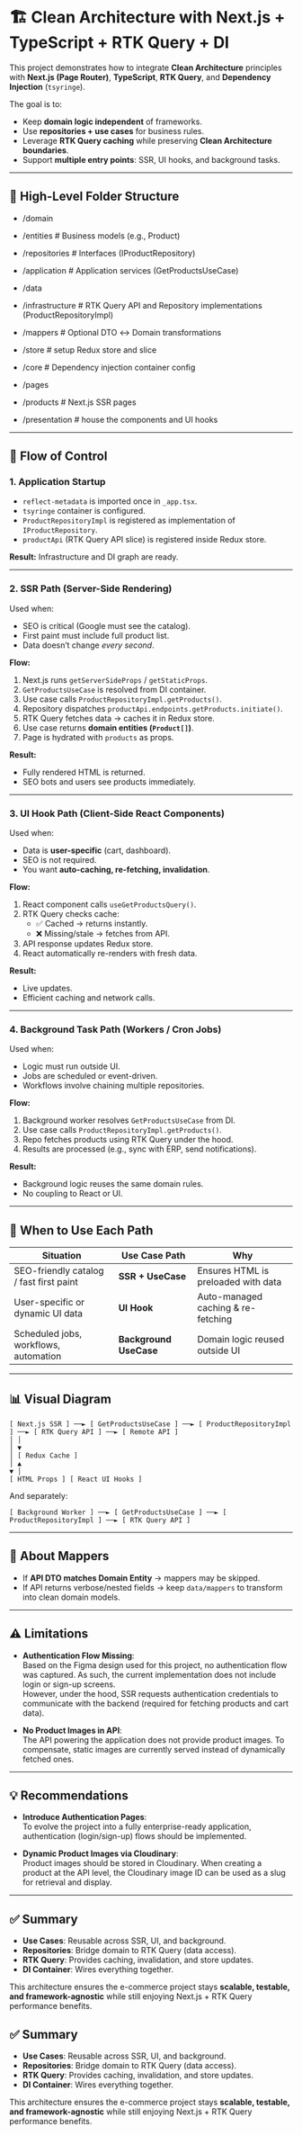 # 🏗 Clean Architecture with Next.js + TypeScript + RTK Query + DI

This project demonstrates how to integrate **Clean Architecture** principles with **Next.js (Page Router)**, **TypeScript**, **RTK Query**, and **Dependency Injection** (`tsyringe`).

The goal is to:

- Keep **domain logic independent** of frameworks.
- Use **repositories + use cases** for business rules.
- Leverage **RTK Query caching** while preserving **Clean Architecture boundaries**.
- Support **multiple entry points**: SSR, UI hooks, and background tasks.

---

## 📂 High-Level Folder Structure

- /domain
- /entities # Business models (e.g., Product)
- /repositories # Interfaces (IProductRepository)
- /application # Application services (GetProductsUseCase)

- /data
- /infrastructure # RTK Query API and Repository implementations (ProductRepositoryImpl)
- /mappers # Optional DTO ↔ Domain transformations

- /store # setup Redux store and slice
- /core # Dependency injection container config

- /pages
- /products # Next.js SSR pages

- /presentation # house the components and UI hooks

---

## 🔄 Flow of Control

### 1. Application Startup

- `reflect-metadata` is imported once in `_app.tsx`.
- `tsyringe` container is configured.
- `ProductRepositoryImpl` is registered as implementation of `IProductRepository`.
- `productApi` (RTK Query API slice) is registered inside Redux store.

**Result:** Infrastructure and DI graph are ready.

---

### 2. SSR Path (Server-Side Rendering)

Used when:

- SEO is critical (Google must see the catalog).
- First paint must include full product list.
- Data doesn’t change _every second_.

**Flow:**

1. Next.js runs `getServerSideProps` / `getStaticProps`.
2. `GetProductsUseCase` is resolved from DI container.
3. Use case calls `ProductRepositoryImpl.getProducts()`.
4. Repository dispatches `productApi.endpoints.getProducts.initiate()`.
5. RTK Query fetches data → caches it in Redux store.
6. Use case returns **domain entities (`Product[]`)**.
7. Page is hydrated with `products` as props.

**Result:**

- Fully rendered HTML is returned.
- SEO bots and users see products immediately.

---

### 3. UI Hook Path (Client-Side React Components)

Used when:

- Data is **user-specific** (cart, dashboard).
- SEO is not required.
- You want **auto-caching, re-fetching, invalidation**.

**Flow:**

1. React component calls `useGetProductsQuery()`.
2. RTK Query checks cache:
   - ✅ Cached → returns instantly.
   - ❌ Missing/stale → fetches from API.
3. API response updates Redux store.
4. React automatically re-renders with fresh data.

**Result:**

- Live updates.
- Efficient caching and network calls.

---

### 4. Background Task Path (Workers / Cron Jobs)

Used when:

- Logic must run outside UI.
- Jobs are scheduled or event-driven.
- Workflows involve chaining multiple repositories.

**Flow:**

1. Background worker resolves `GetProductsUseCase` from DI.
2. Use case calls `ProductRepositoryImpl.getProducts()`.
3. Repo fetches products using RTK Query under the hood.
4. Results are processed (e.g., sync with ERP, send notifications).

**Result:**

- Background logic reuses the same domain rules.
- No coupling to React or UI.

---

## 🔑 When to Use Each Path

| Situation                               | Use Case Path          | Why                                 |
| --------------------------------------- | ---------------------- | ----------------------------------- |
| SEO-friendly catalog / fast first paint | **SSR + UseCase**      | Ensures HTML is preloaded with data |
| User-specific or dynamic UI data        | **UI Hook**            | Auto-managed caching & re-fetching  |
| Scheduled jobs, workflows, automation   | **Background UseCase** | Domain logic reused outside UI      |

---

## 📊 Visual Diagram

```
[ Next.js SSR ] ──► [ GetProductsUseCase ] ──► [ ProductRepositoryImpl ] ──► [ RTK Query API ] ──► [ Remote API ]
│ │
│ ▼
│ [ Redux Cache ]
│ ▲
▼ │
[ HTML Props ] [ React UI Hooks ]
```

And separately:

```
[ Background Worker ] ──► [ GetProductsUseCase ] ──► [ ProductRepositoryImpl ] ──► [ RTK Query API ]
```

---

## 🧩 About Mappers

- If **API DTO matches Domain Entity** → mappers may be skipped.
- If API returns verbose/nested fields → keep `data/mappers` to transform into clean domain models.

---
## ⚠️ Limitations

- **Authentication Flow Missing**:  
  Based on the Figma design used for this project, no authentication flow was captured. As such, the current implementation does not include login or sign-up screens.  
  However, under the hood, SSR requests authentication credentials to communicate with the backend (required for fetching products and cart data).

- **No Product Images in API**:  
  The API powering the application does not provide product images. To compensate, static images are currently served instead of dynamically fetched ones.

---

## 💡 Recommendations

- **Introduce Authentication Pages**:  
  To evolve the project into a fully enterprise-ready application, authentication (login/sign-up) flows should be implemented.

- **Dynamic Product Images via Cloudinary**:  
  Product images should be stored in Cloudinary. When creating a product at the API level, the Cloudinary image ID can be used as a slug for retrieval and display.

---

## ✅ Summary

- **Use Cases**: Reusable across SSR, UI, and background.
- **Repositories**: Bridge domain to RTK Query (data access).
- **RTK Query**: Provides caching, invalidation, and store updates.
- **DI Container**: Wires everything together.

This architecture ensures the e-commerce project stays **scalable, testable, and framework-agnostic** while still enjoying Next.js + RTK Query performance benefits.
## ✅ Summary

- **Use Cases**: Reusable across SSR, UI, and background.
- **Repositories**: Bridge domain to RTK Query (data access).
- **RTK Query**: Provides caching, invalidation, and store updates.
- **DI Container**: Wires everything together.

This architecture ensures the e-commerce project stays **scalable, testable, and framework-agnostic** while still enjoying Next.js + RTK Query performance benefits.
